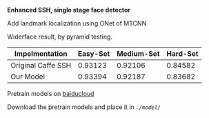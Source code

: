 **Enhanced SSH, single stage face detector**

Add landmark localization using ONet of MTCNN 

Widerface result, by pyramid testing.

| Impelmentation     | Easy-Set | Medium-Set | Hard-Set |
| ------------------ | -------- | ---------- | -------- |
| Original Caffe SSH | 0.93123  | 0.92106    | 0.84582  |
| Our Model          | 0.93394  | 0.92187    | 0.83682  |

Pretrain models on [baiducloud](https://pan.baidu.com/s/1A6QrZpxtGelcA3SHMpTlWQ) 

Download the pretrain models and place it in *`./model/`*
